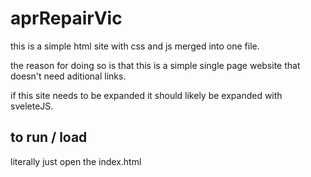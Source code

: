 # aprRepairVic

this is a simple html site with css and js merged into one file.

the reason for doing so is that this is a simple single page website that doesn't need aditional links.

if this site needs to be expanded it should likely be expanded with sveleteJS.

## to run / load

literally just open the index.html

